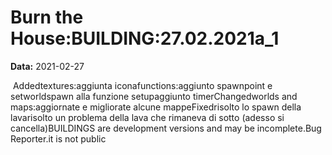 # Burn the House:BUILDING:27.02.2021a_1

**Data:** 2021-02-27

 Addedtextures:aggiunta iconafunctions:aggiunto spawnpoint e setworldspawn alla funzione setupaggiunto timerChangedworlds and maps:aggiornate e migliorate alcune mappeFixedrisolto lo spawn della lavarisolto un problema della lava che rimaneva di sotto (adesso si cancella)BUILDINGS are development versions and may be incomplete.Bug Reporter.it is not public
